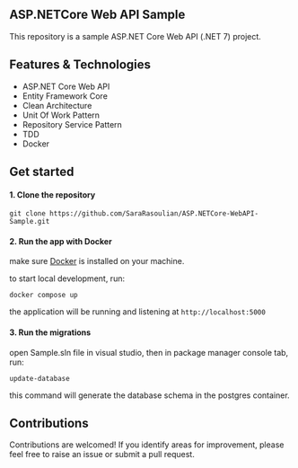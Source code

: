 ## ASP.NETCore Web API Sample

This repository is a sample ASP.NET Core Web API (.NET 7) project.

## Features & Technologies
- ASP.NET Core Web API
- Entity Framework Core
- Clean Architecture
- Unit Of Work Pattern
- Repository Service Pattern
- TDD
- Docker

## Get started

#### 1. Clone the repository

`git clone https://github.com/SaraRasoulian/ASP.NETCore-WebAPI-Sample.git`


#### 2. Run the app with Docker

make sure [Docker](https://docs.docker.com/get-docker/) is installed on your machine.

to start local development, run:

`docker compose up`

the application will be running and listening at `http://localhost:5000`

#### 3. Run the migrations

open Sample.sln file in visual studio, then in package manager console tab, run:

`update-database`

this command will generate the database schema in the postgres container.

## Contributions
Contributions are welcomed! If you identify areas for improvement, please feel free to raise an issue or submit a pull request.
